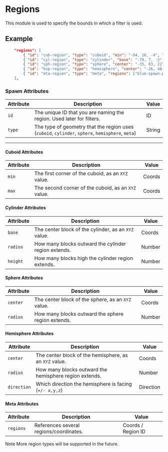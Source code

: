 # Regions

This module is used to specify the bounds in which a filter is used.

## Example

```json
	"regions": [
		{ "id": "cub-region", "type": "cuboid", "min": "-94, 16, -4", "max": "-103, 23, 4" },
		{ "id": "cyl-region", "type": "cylinder", "base": "-79, 7, -2", "radius": 3, "height": 6 },
		{ "id": "sph-region", "type": "sphere", "center": "-35, 83, 22", "radius": 5 },
		{ "id": "hsp-region", "type": "hemisphere", "center": "-26, 48, 24", "radius": 8, "direction": "-x"},
		{ "id": "mta-region", "type": "meta", "regions": ["blue-spawn-protection", "red-spawn-protection"]}
	],
```

### Spawn Attributes

| Attribute | Description                                                                                       | Value    |
|-----------|---------------------------------------------------------------------------------------------------|----------|
| `id`      | The unique ID that you are naming the region. Used later for filters.                             | ID       |
| `type`    | The type of geometry that the region uses (`cuboid`, `cylinder`, `sphere`, `hemisphere`, `meta`)  | String   |

---

#### Cuboid Attributes

| Attribute | Description                                                           | Value    |
|-----------|-----------------------------------------------------------------------|----------|
| `min`     | The first corner of the cuboid, as an `XYZ` value.                    | Coords   |
| `max`     | The second corner of the cuboid, as an `XYZ` value.                   | Coords   |

#### Cylinder Attributes

| Attribute | Description                                                           | Value    |
|-----------|-----------------------------------------------------------------------|----------|
| `base`    | The center block of the cylinder, as an `XYZ` value.                  | Coords   |
| `radius`  | How many blocks outward the cylinder region extends.                  | Number   |
| `height`  | How many blocks high the cylinder region extends.                     | Number   |

#### Sphere Attributes

| Attribute | Description                                                           | Value    |
|-----------|-----------------------------------------------------------------------|----------|
| `center`  | The center block of the sphere, as an `XYZ` value.                    | Coords   |
| `radius`  | How many blocks outward the sphere region extends.                    | Number   |

#### Hemisphere Attributes

| Attribute | Description                                                           | Value    |
|-----------|-----------------------------------------------------------------------|----------|
| `center`  | The center block of the hemisphere, as an `XYZ` value.                | Coords   |
| `radius`  | How many blocks outward the hemisphere region extends.                | Number   |
| `direction`| Which direction the hemisphere is facing (`+/- x,y,z`)               | Direction|

#### Meta Attributes

| Attribute | Description                                                           | Value    |
|-----------|-----------------------------------------------------------------------|----------|
| `regions` | References several regions/coordinates.                               | Coords / Region ID   |

<span class="label label-note">Note</span> More region types will be supported in the future.
